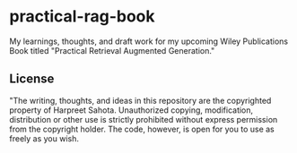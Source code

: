# practical-rag-book
My learnings, thoughts, and draft work for my upcoming Wiley Publications Book titled "Practical Retrieval Augmented Generation."



## License 

 "The writing, thoughts, and ideas in this repository are the copyrighted property of Harpreet Sahota. Unauthorized copying, modification, distribution or other use is strictly prohibited without express permission from the copyright holder. The code, however, is open for you to use as freely as you wish.
